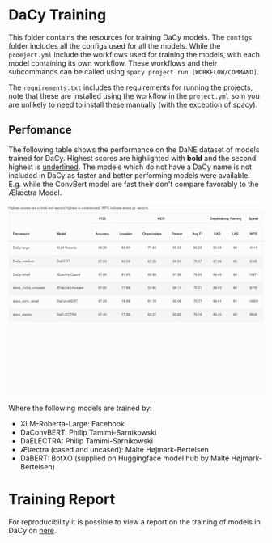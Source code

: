 # DaCy Training
This folder contains the resources for training DaCy models. The `configs` folder includes all the configs used for all the models. While the `proeject.yml` include the workflows used for training the models, with each model containing its own workflow. These workflows and their subcommands can be called using `spacy project run [WORKFLOW/COMMAND]`. 

The `requirements.txt` includes the requirements for running the projects, note that these are installed using the workflow in the `project.yml` som you are unlikely to need to install these manually (with the exception of spacy).

## Perfomance
The following table shows the performance on the DaNE dataset of models trained for DaCy. Highest scores are highlighted with **bold** and the second highest is <ins>underlined</ins>. The models which do not have a DaCy name is not included in DaCy as faster and better performing models were available. E.g. while the ConvBert model are fast their don't compare favorably to the Ælæctra Model.

<div align="center"><img src="img/perf_training.png"/></div>

Where the following models are trained by:

- XLM-Roberta-Large: Facebook
- DaConvBERT: Philip Tamimi-Sarnikowski
- DaELECTRA: Philip Tamimi-Sarnikowski
- Ælæctra (cased and uncased): Malte Højmark-Bertelsen
- DaBERT: BotXO (supplied on Huggingface model hub by Malte Højmark-Bertelsen)

# Training Report

For reproducibility it is possible to view a report on the training of models in DaCy on [here](https://wandb.ai/kenevoldsen/dacy-an-efficient-pipeline-for-danish/reports/DaCy-Training-performances--Vmlldzo1NDgyNzk?accessToken=bavawchq2sfno773xne0texhk5ni6mh018ft3ghxg5la36tn7xr91mxapq4lshec).
